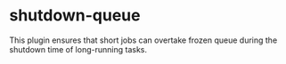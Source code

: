 # shutdown-queue
This plugin ensures that short jobs can overtake frozen queue during the shutdown time of long-running tasks.
